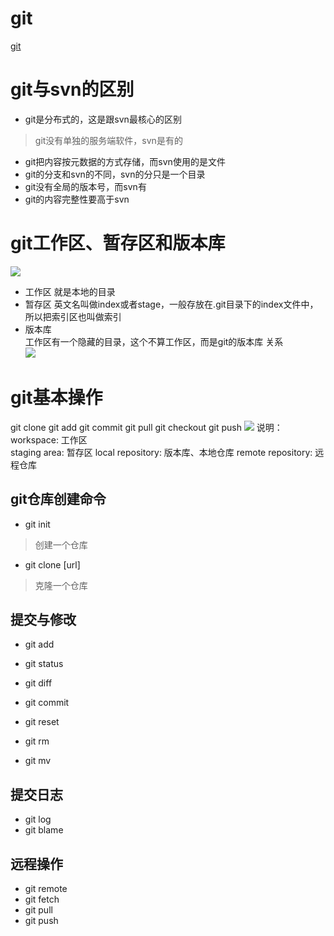 # git
[git](https://www.runoob.com/git/git-basic-operations.html)
# git与svn的区别
* git是分布式的，这是跟svn最核心的区别
> git没有单独的服务端软件，svn是有的
* git把内容按元数据的方式存储，而svn使用的是文件
* git的分支和svn的不同，svn的分只是一个目录
* git没有全局的版本号，而svn有
* git的内容完整性要高于svn
# git工作区、暂存区和版本库
![](https://www.runoob.com/wp-content/uploads/2015/02/1352126739_7909.jpg)
* 工作区
就是本地的目录
* 暂存区
英文名叫做index或者stage，一般存放在.git目录下的index文件中，所以把索引区也叫做索引
* 版本库  
工作区有一个隐藏的目录，这个不算工作区，而是git的版本库
关系  
![](https://www.runoob.com/wp-content/uploads/2015/02/1352126739_7909.jpg)
# git基本操作
git clone
git add
git commit
git pull
git checkout
git push
![](https://www.runoob.com/wp-content/uploads/2015/02/git-command.jpg)
说明：
workspace: 工作区  
staging area: 暂存区
local repository: 版本库、本地仓库
remote repository: 远程仓库
## git仓库创建命令
* git init
> 创建一个仓库

* git clone [url]
> 克隆一个仓库


## 提交与修改
* git add
* git status
* git diff

* git commit
* git reset
* git rm
* git mv

## 提交日志
* git log
* git blame <file>
## 远程操作
* git remote
* git fetch
* git pull
* git push



